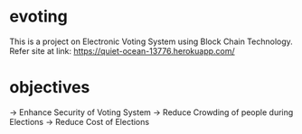 # evoting
This is a project on Electronic Voting System using Block Chain Technology.
Refer site at link:
https://quiet-ocean-13776.herokuapp.com/

# objectives
-> Enhance Security of Voting System
-> Reduce Crowding of people during Elections
-> Reduce Cost of Elections

